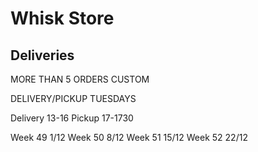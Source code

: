 # Whisk Store

## Deliveries

MORE THAN 5 ORDERS
CUSTOM

DELIVERY/PICKUP TUESDAYS

Delivery 13-16
Pickup 17-1730

Week 49 1/12
Week 50 8/12
Week 51 15/12
Week 52 22/12
